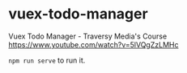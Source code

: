 # vuex-todo-manager
Vuex Todo Manager - Traversy Media's Course
https://www.youtube.com/watch?v=5lVQgZzLMHc

`npm run serve` to run it.
